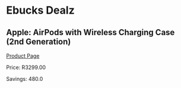 
# Ebucks Dealz
## Apple: AirPods with Wireless Charging Case (2nd Generation)
[Product Page](https://www.ebucks.com/web/shop/productSelected.do?prodId=496816900&catId=1158501552)

Price: R3299.00

Savings: 480.0


	